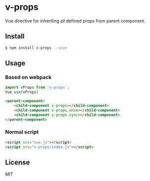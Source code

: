 # v-props

Vue directive for inheriting all defined props from parent component.

## Install

```bash
$ npm install v-props --save
```

## Usage

### Based on webpack

```javascript
import vProps from 'v-props';
Vue.use(vProps)
```

```html
<parent-component>
    <child-component v-props></child-component>
    <child-component v-props.once></child-component>
    <child-component v-props.sync></child-component>
</parent-component>
```

### Normal script

```html
<script src="vue.js"></script>
<script src="v-props/index.js"></script>
```

## License

MIT
